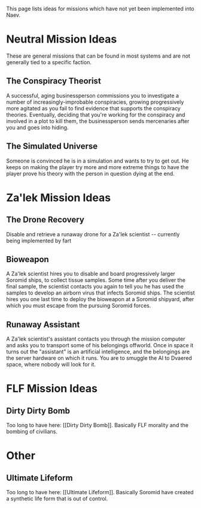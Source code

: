 This page lists ideas for missions which have not yet been implemented into Naev.

# Neutral Mission Ideas

These are general missions that can be found in most systems and are not generally tied to a specific faction.

## The Conspiracy Theorist

A successful, aging businessperson commissions you to investigate a number of increasingly-improbable conspiracies, growing progressively more agitated as you fail to find evidence that supports the conspiracy theories. Eventually, deciding that you're working for the conspiracy and involved in a plot to kill them, the businessperson sends mercenaries after you and goes into hiding.

## The Simulated Universe

Someone is convinced he is in a simulation and wants to try to get out. He keeps on making the player try more and more extreme things to have the player prove his theory with the person in question dying at the end.

# Za'lek Mission Ideas

## The Drone Recovery

Disable and retrieve a runaway drone for a Za'lek scientist -- currently being implemented by fart

## Bioweapon

A Za'lek scientist hires you to disable and board progressively larger Soromid ships, to collect tissue samples. Some time after you deliver the final sample, the scientist contacts you again to tell you he has used the samples to develop an airborn virus that infects Soromid ships. The scientist hires you one last time to deploy the bioweapon at a Soromid shipyard, after which you must escape from the pursuing Soromid forces.

## Runaway Assistant

A Za'lek scientist's assistant contacts you through the mission computer and asks you to transport some of his belongings offworld. Once in space it turns out the "assistant" is an artificial intelligence, and the belongings are the server hardware on which it runs. You are to smuggle the AI to Dvaered space, where nobody will look for it.

# FLF Mission Ideas

## Dirty Dirty Bomb

Too long to have here: [[Dirty Dirty Bomb]]. Basically FLF morality and the bombing of civilians.

# Other

## Ultimate Lifeform
Too long to have here: [[Ultimate Lifeform]]. Basically Soromid have created a synthetic life form that is out of control.